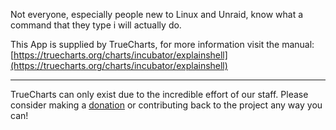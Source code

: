 Not everyone, especially people new to Linux and Unraid, know what a command that they type i will actually do.

This App is supplied by TrueCharts, for more information visit the manual: [https://truecharts.org/charts/incubator/explainshell](https://truecharts.org/charts/incubator/explainshell)

---

TrueCharts can only exist due to the incredible effort of our staff.
Please consider making a [donation](https://truecharts.org/about/sponsor) or contributing back to the project any way you can!
